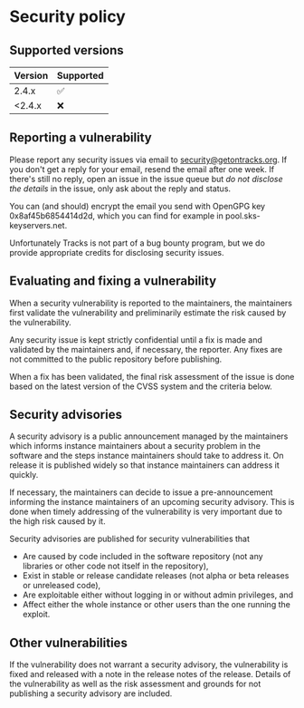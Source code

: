 # Security policy

## Supported versions

| Version | Supported          |
| ------- | ------------------ |
| 2.4.x   | :white_check_mark: |
| <2.4.x   | :x:                |

## Reporting a vulnerability

Please report any security issues via email to security@getontracks.org.
If you don't get a reply for your email, resend the email after one week.
If there's still no reply, open an issue in the issue queue but *do not
disclose the details* in the issue, only ask about the reply and status.

You can (and should) encrypt the email you send with OpenGPG key
0x8af45b6854414d2d, which you can find for example in pool.sks-keyservers.net.

Unfortunately Tracks is not part of a bug bounty program, but we do provide
appropriate credits for disclosing security issues.

## Evaluating and fixing a vulnerability

When a security vulnerability is reported to the maintainers, the
maintainers first validate the vulnerability and preliminarily estimate
the risk caused by the vulnerability.

Any security issue is kept strictly confidential until a fix is made and
validated by the maintainers and, if necessary, the reporter. Any fixes
are not committed to the public repository before publishing.

When a fix has been validated, the final risk assessment of the issue is
done based on the latest version of the CVSS system and the criteria below.

## Security advisories

A security advisory is a public announcement managed by the maintainers
which informs instance maintainers about a security problem in the software
and the steps instance maintainers should take to address it. On release it
is published widely so that instance maintainers can address it quickly.

If necessary, the maintainers can decide to issue a pre-announcement
informing the instance maintainers of an upcoming security advisory. This
is done when timely addressing of the vulnerability is very important due
to the high risk caused by it.

Security advisories are published for security vulnerabilities that

* Are caused by code included in the software repository (not any libraries
  or other code not itself in the repository),
* Exist in stable or release candidate releases (not alpha or beta
  releases or unreleased code),
* Are exploitable either without logging in or without admin privileges, and
* Affect either the whole instance or other users than the one running the
  exploit.

## Other vulnerabilities

If the vulnerability does not warrant a security advisory, the vulnerability
is fixed and released with a note in the release notes of the release.
Details of the vulnerability as well as the risk assessment and grounds for
not publishing a security advisory are included.
